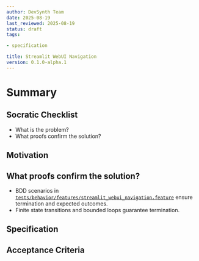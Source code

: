 ```yaml
---
author: DevSynth Team
date: 2025-08-19
last_reviewed: 2025-08-19
status: draft
tags:

- specification

title: Streamlit WebUI Navigation
version: 0.1.0-alpha.1
---
```


<!--
Required metadata fields:
- author: document author
- date: creation date
- last_reviewed: last review date
- status: draft | review | published
- tags: search keywords
- title: short descriptive name
- version: specification version
-->

# Summary

## Socratic Checklist
- What is the problem?
- What proofs confirm the solution?

## Motivation

## What proofs confirm the solution?
- BDD scenarios in [`tests/behavior/features/streamlit_webui_navigation.feature`](../../tests/behavior/features/streamlit_webui_navigation.feature) ensure termination and expected outcomes.
- Finite state transitions and bounded loops guarantee termination.


## Specification

## Acceptance Criteria
